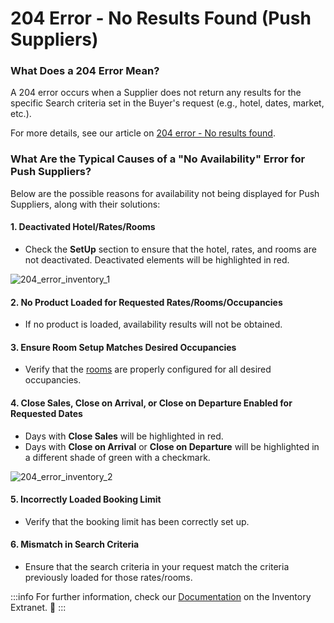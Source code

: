 ﻿---
sidebar_position: 2
---

# 204 Error - No Results Found (Push Suppliers)

### What Does a 204 Error Mean? 
A 204 error occurs when a Supplier does not return any results for the specific Search criteria set in the Buyer's request (e.g., hotel, dates, market, etc.).

For more details, see our article on [204 error - No results found](/kb/connectivity-products/for-buyers/errors-and-warnings/error-no-results-found).

### What Are the Typical Causes of a "No Availability" Error for Push Suppliers? 
Below are the possible reasons for availability not being displayed for Push Suppliers, along with their solutions:

#### 1. **Deactivated Hotel/Rates/Rooms**
   - Check the **SetUp** section to ensure that the hotel, rates, and rooms are not deactivated. Deactivated elements will be highlighted in red.
   
   ![204_error_inventory_1](https://storage.travelgate.com/kbase/204_error_inventory_1.jpg)

#### 2. **No Product Loaded for Requested Rates/Rooms/Occupancies**
   - If no product is loaded, availability results will not be obtained.

#### 3. **Ensure Room Setup Matches Desired Occupancies**
   - Verify that the [rooms](/docs/apps/inventory/extranet/set-up/setup#room) are properly configured for all desired occupancies.

#### 4. **Close Sales, Close on Arrival, or Close on Departure Enabled for Requested Dates**
   - Days with **Close Sales** will be highlighted in red.
   - Days with **Close on Arrival** or **Close on Departure** will be highlighted in a different shade of green with a checkmark.

   ![204_error_inventory_2](https://storage.travelgate.com/kbase/204_error_inventory_2.jpg)

#### 5. **Incorrectly Loaded Booking Limit**
   - Verify that the booking limit has been correctly set up.

#### 6. **Mismatch in Search Criteria**
   - Ensure that the search criteria in your request match the criteria previously loaded for those rates/rooms.

:::info
For further information, check our [Documentation](/docs/apps/inventory/extranet/overview) on the Inventory Extranet. 🚀
:::
